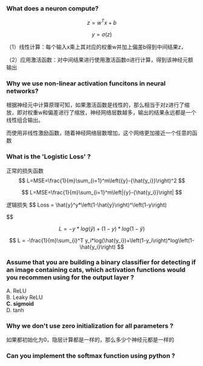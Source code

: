 ### What does a neuron compute?

$$
z = w^T x + b
$$

$$
y = σ(z)
$$

（1）线性计算：每个输入x乘上其对应的权重w并加上偏差b得到中间结果z，

（2）应用激活函数：对中间结果进行使用激活函数σ进行计算，得到该神经元额输出

### Why we use non-linear activation funcitons in neural networks?

根据神经元中计算原理可知，如果激活函数是线性的，那么相当于对z进行了缩放，即对权重w和偏差进行了缩放，神经网络层数越多，输出的结果永远都是一个线性组合输出。

而使用非线性激励函数，随着神经网络层数增加，这个网络更加接近一个任意的函数

### What is the 'Logistic Loss' ?

正常的损失函数
$$
L=MSE=\frac{1}{m}\sum_{i=1}^m\left({y}-{\hat{y_i}}\right)^2
$$

$$
L=MSE=\frac{1}{m}\sum_{i=1}^m\left|{y}-{\hat{y_i}}\right|
$$

逻辑损失
$$
Loss = \hat{y}^y*\left(1-\hat{y}\right)^\left(1-y\right)
$$

$$
L = -y*log(\hat{y})+\left(1-y\right)*log\left(1-\hat{y}\right)
$$

$$
L = -\frac{1}{m}\sum_{i}^T y_i*log(\hat{y_i})+\left(1-y_i\right)*log\left(1-\hat{y_i}\right)
$$



###  Assume that you are building a binary classifier for detecting if an image containing cats, which activation functions would you recommen using for the output layer ?

A. ReLU    
B. Leaky ReLU    
**C. sigmoid**    
D. tanh  

### Why we don't use zero initialization for all parameters ?

如果都初始化为0，隐层计算都是一样的，那么多少个神经元都是一样的

### Can you implement the softmax function using python ?

